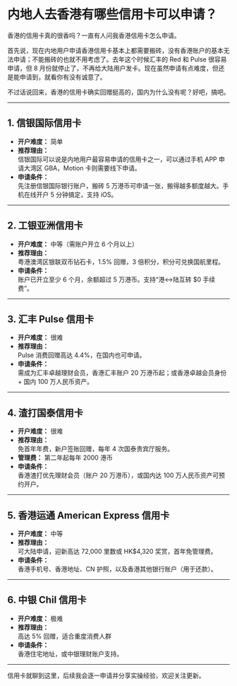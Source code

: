 # 内地人去香港有哪些信用卡可以申请？

香港的信用卡真的很香吗？一直有人问我香港信用卡怎么申请。

首先说，现在内地用户申请香港信用卡基本上都需要搬砖，没有香港账户的基本无法申请；不能搬砖的也就不用考虑了。去年这个时候汇丰的 Red 和 Pulse 很容易申请，但 8 月份就停止了，不再给大陆用户发卡。现在虽然申请有点难度，但还是能申请到，就看你有没有诚意了。

不过话说回来，香港的信用卡确实回赠挺高的，国内为什么没有呢？好吧，搞吧。

---

## 1. 信银国际信用卡

- **开户难度：** 简单  
- **推荐理由：**  
  信银国际可以说是内地用户最容易申请的信用卡之一，可以通过手机 APP 申请大湾区 GBA，Motion 卡则需要线下申请。  
- **申请条件：**  
  先注册信银国际银行账户，搬砖 5 万港币可申请一张，搬得越多额度越大。手机在线开户 5 分钟搞定，支持 iOS。

---

## 2. 工银亚洲信用卡

- **开户难度：** 中等（需账户开立 6 个月以上）  
- **推荐理由：**  
  粤港澳湾区银联双币钻石卡，1.5% 回赠，3 倍积分，积分可兑换国航里程。  
- **申请条件：**  
  账户已开立至少 6 个月，余额超过 5 万港币。支持“港↔️陆互转 $0 手续费”。

---

## 3. 汇丰 Pulse 信用卡

- **开户难度：** 很难  
- **推荐理由：**  
  Pulse 消费回赠高达 4.4%，在国内也可申请。  
- **申请条件：**  
  需成为汇丰卓越理财会员，香港汇丰账户 20 万港币起；或香港卓越会员身份 + 国内 100 万人民币资产。

---

## 4. 渣打国泰信用卡

- **开户难度：** 很难  
- **推荐理由：**  
  免首年年费，新户签账回赠，每年 4 次国泰贵宾厅服务。  
- **管理费：** 第二年起每年 2000 港币  
- **申请条件：**  
  香港渣打优先理财会员（账户 20 万港币），或国内达 100 万人民币资产可预约开户。

---

## 5. 香港运通 American Express 信用卡

- **开户难度：** 中等  
- **推荐理由：**  
  可大陆申请，迎新高达 72,000 里数或 HK$4,320 奖赏，首年免管理费。  
- **申请条件：**  
  香港手机号、香港地址、CN 护照，以及香港其他银行账户（用于还款）。

---

## 6. 中银 Chil 信用卡

- **开户难度：** 极难  
- **推荐理由：**  
  高达 5% 回赠，适合重度消费人群  
- **申请条件：**  
  香港住宅地址，或中银理财账户支持。

---

信用卡就聊到这里，后续我会逐一申请并分享实操经验，欢迎关注更新。
